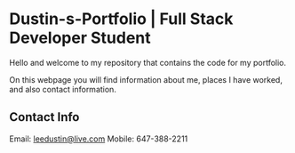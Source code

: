 # Dustin-s-Portfolio  |  Full Stack Developer Student

Hello and welcome to my repository that contains the code for my portfolio. 

On this webpage you will find information about me, places I have worked, and also contact information.







## Contact Info

Email: leedustin@live.com
Mobile: 647-388-2211


